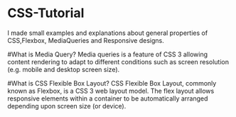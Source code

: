 # CSS-Tutorial
I made small examples and explanations about general properties of CSS,Flexbox, MediaQueries and Responsive designs.

#What is Media Query?
Media queries is a feature of CSS 3 allowing content rendering to adapt to different conditions such as screen resolution (e.g. mobile and desktop screen size).

#What is CSS Flexible Box Layout?
CSS Flexible Box Layout, commonly known as Flexbox, is a CSS 3 web layout model. The flex layout allows responsive elements within a container to be automatically arranged depending upon screen size (or device).
